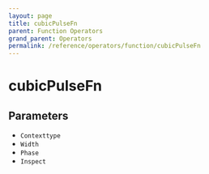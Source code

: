 ```yaml
---
layout: page
title: cubicPulseFn
parent: Function Operators
grand_parent: Operators
permalink: /reference/operators/function/cubicPulseFn
---
```


# cubicPulseFn

## Parameters

* `Contexttype`
* `Width`
* `Phase`
* `Inspect`
